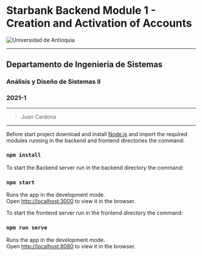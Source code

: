 # Starbank Backend Module 1 - Creation and Activation of Accounts

![Universidad de Antioquia](https://vias.ciiisol.com/images/LogoFacultaddeIngenieria-verde.png)

---
## Departamento de Ingeniería de Sistemas
### Análisis y Diseño de Sistemas II
### 2021-1
---
> Juan Cardona 
---

Before start project download and install [Node.js](https://nodejs.org/es/) and import the required modules running in the backend and frontend directories the command: 

### `npm install`

To start the Backend server run in the backend directory the command:

### `npm start`

Runs the app in the development mode.\
Open [http://localhost:3000](http://localhost:3000) to view it in the browser.

To start the frontend server run in the frontend directory the command:

### `npm run serve`

Runs the app in the development mode.\
Open [http://localhost:8080](http://localhost:8080) to view it in the browser.
